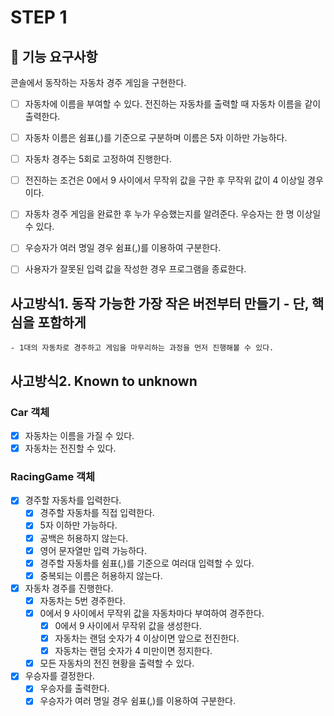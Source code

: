 # STEP 1

## 🎯 기능 요구사항

콘솔에서 동작하는 자동차 경주 게임을 구현한다.
- [ ] 자동차에 이름을 부여할 수 있다. 전진하는 자동차를 출력할 때 자동차 이름을 같이 출력한다.
- [ ] 자동차 이름은 쉼표(,)를 기준으로 구분하며 이름은 5자 이하만 가능하다.
- [ ] 자동차 경주는 5회로 고정하여 진행한다.
- [ ] 전진하는 조건은 0에서 9 사이에서 무작위 값을 구한 후 무작위 값이 4 이상일 경우이다.
- [ ] 자동차 경주 게임을 완료한 후 누가 우승했는지를 알려준다. 우승자는 한 명 이상일 수 있다.
- [ ] 우승자가 여러 명일 경우 쉼표(,)를 이용하여 구분한다.
- [ ] 사용자가 잘못된 입력 값을 작성한 경우 프로그램을 종료한다.


## 사고방식1. 동작 가능한 가장 작은 버전부터 만들기 - 단, 핵심을 포함하게
    - 1대의 자동차로 경주하고 게임을 마무리하는 과정을 먼저 진행해볼 수 있다.

## 사고방식2. Known to unknown
### Car 객체
- [x] 자동차는 이름을 가질 수 있다.
- [x] 자동차는 전진할 수 있다.

### RacingGame 객체
- [x] 경주할 자동차를 입력한다.
    - [x] 경주할 자동차를 직접 입력한다.
    - [x] 5자 이하만 가능하다.
    - [x] 공백은 허용하지 않는다.
    - [x] 영어 문자열만 입력 가능하다.
    - [x] 경주할 자동차를 쉼표(,)를 기준으로 여러대 입력할 수 있다.
    - [x] 중복되는 이름은 허용하지 않는다.
- [x] 자동차 경주를 진행한다.
    - [x] 자동차는 5번 경주한다.
    - [x] 0에서 9 사이에서 무작위 값을 자동차마다 부여하여 경주한다.
        - [x] 0에서 9 사이에서 무작위 값을 생성한다.
        - [x] 자동차는 랜덤 숫자가 4 이상이면 앞으로 전진한다.
        - [x] 자동차는 랜덤 숫자가 4 미만이면 정지한다.
    - [x] 모든 자동차의 전진 현황을 출력할 수 있다.
- [x] 우승자를 결정한다.
    - [x] 우승자를 출력한다.
    - [x] 우승자가 여러 명일 경우 쉼표(,)를 이용하여 구분한다.